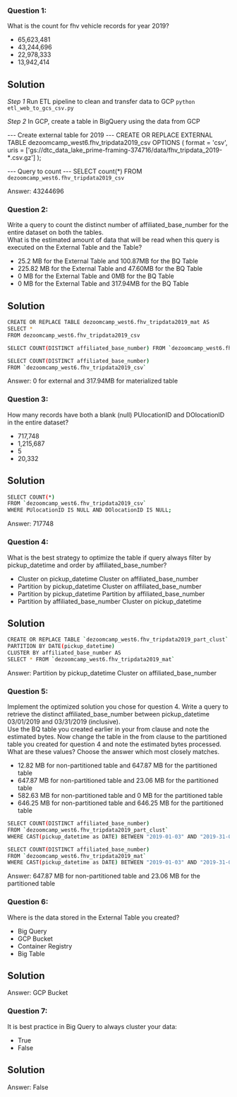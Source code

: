 ### Question 1:
What is the count for fhv vehicle records for year 2019?
- 65,623,481
- 43,244,696
- 22,978,333
- 13,942,414

## Solution

*Step 1* Run ETL pipeline to clean and transfer data to GCP
`python etl_web_to_gcs_csv.py`

*Step 2* In GCP, create a table in BigQuery using the data from GCP

--- Create external table for 2019 ---
CREATE OR REPLACE EXTERNAL TABLE dezoomcamp_west6.fhv_tripdata2019_csv
OPTIONS (
  format = 'csv',
  uris = ['gs://dtc_data_lake_prime-framing-374716/data/fhv_tripdata_2019-*.csv.gz']
);

--- Query to count ---
SELECT count(*) FROM `dezoomcamp_west6.fhv_tripdata2019_csv`

Answer: 43244696

### Question 2:
Write a query to count the distinct number of affiliated_base_number for the entire dataset on both the tables.</br> 
What is the estimated amount of data that will be read when this query is executed on the External Table and the Table?

- 25.2 MB for the External Table and 100.87MB for the BQ Table
- 225.82 MB for the External Table and 47.60MB for the BQ Table
- 0 MB for the External Table and 0MB for the BQ Table
- 0 MB for the External Table and 317.94MB for the BQ Table 

## Solution

```sh
CREATE OR REPLACE TABLE dezoomcamp_west6.fhv_tripdata2019_mat AS
SELECT *
FROM dezoomcamp_west6.fhv_tripdata2019_csv
```
```sh
SELECT COUNT(DISTINCT affiliated_base_number) FROM `dezoomcamp_west6.fhv_tripdata2019_mat`
```

```sh
SELECT COUNT(DISTINCT affiliated_base_number)
FROM `dezoomcamp_west6.fhv_tripdata2019_csv`
```

Answer: 0 for external and 317.94MB for materialized table

### Question 3:
How many records have both a blank (null) PUlocationID and DOlocationID in the entire dataset?
- 717,748
- 1,215,687
- 5
- 20,332

## Solution

```sh
SELECT COUNT(*)
FROM `dezoomcamp_west6.fhv_tripdata2019_csv`
WHERE PUlocationID IS NULL AND DOlocationID IS NULL;
```

Answer: 717748

### Question 4:
What is the best strategy to optimize the table if query always filter by pickup_datetime and order by affiliated_base_number?
- Cluster on pickup_datetime Cluster on affiliated_base_number
- Partition by pickup_datetime Cluster on affiliated_base_number
- Partition by pickup_datetime Partition by affiliated_base_number
- Partition by affiliated_base_number Cluster on pickup_datetime

## Solution

```sh
CREATE OR REPLACE TABLE `dezoomcamp_west6.fhv_tripdata2019_part_clust`
PARTITION BY DATE(pickup_datetime)
CLUSTER BY affiliated_base_number AS
SELECT * FROM `dezoomcamp_west6.fhv_tripdata2019_mat`
```

Answer: Partition by pickup_datetime Cluster on affiliated_base_number

### Question 5:
Implement the optimized solution you chose for question 4. Write a query to retrieve the distinct affiliated_base_number between pickup_datetime 03/01/2019 and 03/31/2019 (inclusive).</br> 
Use the BQ table you created earlier in your from clause and note the estimated bytes. Now change the table in the from clause to the partitioned table you created for question 4 and note the estimated bytes processed. What are these values? Choose the answer which most closely matches.
- 12.82 MB for non-partitioned table and 647.87 MB for the partitioned table
- 647.87 MB for non-partitioned table and 23.06 MB for the partitioned table
- 582.63 MB for non-partitioned table and 0 MB for the partitioned table
- 646.25 MB for non-partitioned table and 646.25 MB for the partitioned table

```sh
SELECT COUNT(DISTINCT affiliated_base_number)
FROM `dezoomcamp_west6.fhv_tripdata2019_part_clust`
WHERE CAST(pickup_datetime as DATE) BETWEEN "2019-01-03" AND "2019-31-03";
```

```sh
SELECT COUNT(DISTINCT affiliated_base_number)
FROM `dezoomcamp_west6.fhv_tripdata2019_mat`
WHERE CAST(pickup_datetime as DATE) BETWEEN "2019-01-03" AND "2019-31-03";
```

Answer:
647.87 MB for non-partitioned table and 23.06 MB for the partitioned table

### Question 6:
Where is the data stored in the External Table you created?

- Big Query
- GCP Bucket
- Container Registry
- Big Table

## Solution

Answer: GCP Bucket

### Question 7:
It is best practice in Big Query to always cluster your data:
- True
- False

## Solution

Answer: False

